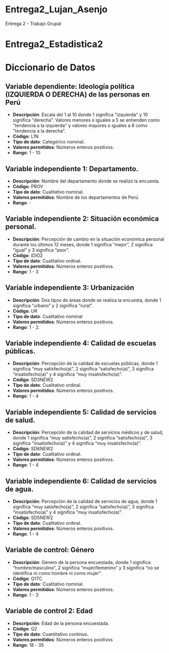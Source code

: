 # Entrega2_Lujan_Asenjo
Entrega 2 - Trabajo Grupal
# Entrega2_Estadistica2
# Diccionario de Datos

## Variable dependiente: Ideología política (IZQUIERDA O DERECHA) de las personas en Perú
- **Descripción**: Escala del 1 al 10 donde 1 significa "izquierda" y 10 significa "derecha". Valores menores o iguales a 5 se entienden como "tendencia a la izquierda" y valores mayores o iguales a 6 como "tendencia a la derecha".
- **Código**: L1N
- **Tipo de dato**: Categórico nominal.
- **Valores permitidos**: Números enteros positivos.
- **Rango**: 1 - 10

## Variable independiente 1: Departamento.
- **Descripción**: Nombre del departamento donde se realizó la encuesta.
- **Código**: PROV
- **Tipo de dato**: Cualitativo nominal.
- **Valores permitidos**: Nombre de los departamentos de Perú.
- **Rango**: -

## Variable independiente 2: Situación económica personal.
- **Descripción**: Percepción de cambio en la situación económica personal durante los últimos 12 meses, donde 1 significa “mejor”, 2 significa “igual” y 3 significa “peor”.
- **Código**: IDIO2
- **Tipo de dato**: Cualitativo ordinal.
- **Valores permitidos**: Números enteros positivos.
- **Rango**: 1 - 3

## Variable independiente 3: Urbanización
- **Descripción**: Dos tipos de áreas donde se realiza la encuesta, donde 1 significa “urbano” y 2 significa “rural”.
- **Código**: UR
- **Tipo de dato**: Cualitativo nominal
- **Valores permitidos**: Números enteros positivos.
- **Rango**: 1 - 2.

## Variable independiente 4: Calidad de escuelas públicas.
- **Descripción**: Percepción de la calidad de escuelas públicas, donde 1 significa “muy satisfecho(a)”, 2 significa “satisfecho(a)”, 3 significa “insatisfecho(a)” y 4 significa “muy insatisfecho(a)”.
- **Código**: SD3NEW2
- **Tipo de dato**: Cualitativo ordinal.
- **Valores permitidos**: Números enteros positivos.
- **Rango**: 1 - 4

## Variable independiente 5: Calidad de servicios de salud.
- **Descripción**: Percepción de la calidad de servicios médicos y de salud, donde 1 significa “muy satisfecho(a)”, 2 significa “satisfecho(a)”, 3 significa “insatisfecho(a)” y 4 significa “muy insatisfecho(a)”.
- **Código**: SD6NEW2 
- **Tipo de dato**: Cualitativo ordinal.
- **Valores permitidos**: Números enteros positivos.
- **Rango**: 1 - 4

## Variable independiente 6: Calidad de servicios de agua.
- **Descripción**: Percepción de la calidad de servicios de agua, donde 1 significa “muy satisfecho(a)”, 2 significa “satisfecho(a)”, 3 significa “insatisfecho(a)” y 4 significa “muy insatisfecho(a)”.
- **Código**: SD5NEW2 
- **Tipo de dato**: Cualitativo ordinal.
- **Valores permitidos**: Números enteros positivos.
- **Rango**: 1 - 4

## Variable de control: Género
- **Descripción**: Género de la persona encuestada, donde 1 significa “hombre/masculino”, 2 significa “mujer/femenino” y 3 significa “no se identifica ni como hombre ni como mujer”.
- **Código**: Q1TC 
- **Tipo de dato**: Cualitativo nominal.
- **Valores permitidos**: Números enteros positivos.
- **Rango**: 1 - 3

## Variable de control 2: Edad
- **Descripción**: Edad de la persona encuestada.
- **Código**: Q2
- **Tipo de dato**: Cuantitativo continuo.
- **Valores permitidos**: Números enteros positivos
- **Rango**: 18 - 35

